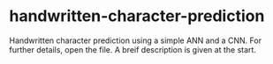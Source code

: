 # handwritten-character-prediction
Handwritten character prediction using a simple ANN and a CNN. For further details, open the file. A breif description is given at the start.
